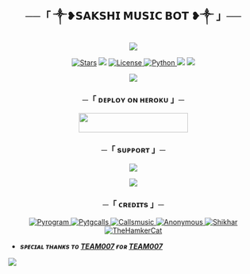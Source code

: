 <h2 align="center">
    ──「 ༒︎❥︎𝗦𝗔𝗞𝗦𝗛𝗜 𝗠𝗨𝗦𝗜𝗖 𝗕𝗢𝗧 ❥︎༒︎ 」──
</h2>

<p align="center">
  <img src="https://telegra.ph/file/bafe41175936b5ff85c40.jpg">
</p>

<p align="center">
<a href="https://github.com/iloveyoupagal/SAKSHIMUSICBOT/stargazers"><img src="https://img.shields.io/github/stars/iloveyoupagal/SAKSHIMUSICBOT?color=black&logo=github&logoColor=black&style=for-the-badge" alt="Stars" /></a>
<a href="https://github.com/iloveyoupagal/SAKSHIMUSICBOT/network/members"> <img src="https://img.shields.io/github/forks/iloveyoupagal/SAKSHIMUSICBOT?color=black&logo=github&logoColor=black&style=for-the-badge" /></a>
<a href="https://github.com/iloveyoupagal/SAKSHIMUSICBOT/blob/master/LICENSE"> <img src="https://img.shields.io/badge/License-MIT-blueviolet?style=for-the-badge" alt="License" /> </a>
<a href="https://www.python.org/"> <img src="https://img.shields.io/badge/Written%20in-Python-orange?style=for-the-badge&logo=python" alt="Python" /> </a>
<a href="https://pypi.org/project/Pyrogram/"> <img src="https://img.shields.io/pypi/v/pyrogram?color=yellow&label=pyrogram&logo=python&logoColor=green&style=for-the-badge" /></a>
<a href="https://github.com/iloveyoupagal/SAKSHIMUSICBOT/commits/AnonymousR1025"> <img src="https://img.shields.io/github/last-commit/iloveyoupagal/SAKSHIMUSICBOT?color=blue&logo=github&logoColor=green&style=for-the-badge" /></a>
</p>

<p align="center">
  <img src="https://graph.org/file/699993dd541e3b2e2672b.jpg">
</p>

<h3 align="center">
    ─「 ᴅᴇᴩʟᴏʏ ᴏɴ ʜᴇʀᴏᴋᴜ 」─
</h3>

<p align="center"><a href="https://dashboard.heroku.com/new?template=https://github.com/iloveyoupagal/SAKSHIMUSICBOT"> <img src="https://img.shields.io/badge/Deploy%20On%20Heroku-black?style=for-the-badge&logo=heroku" width="220" height="38.45"/></a></p>

<h3 align="center">
    ─「 sᴜᴩᴩᴏʀᴛ 」─
</h3>

<p align="center">
<a href="https://telegram.me/WordChattingGroupWCG"><img src="https://img.shields.io/badge/-Support%20Group-blue.svg?style=for-the-badge&logo=Telegram"></a>
</p>

<p align="center">
<a href="https://telegram.me/WorldchattingGroup_x"><img src="https://img.shields.io/badge/-Support%20Channel-blue.svg?style=for-the-badge&logo=Telegram"></a>
</p>

<h3 align="center">
    ─「 ᴄʀᴇᴅɪᴛs 」─
</h3>

<p align="center">
<a href="https://github.com/pyrogram/pyrogram"> <img src="https://img.shields.io/badge/Pyrogram-black?style=for-the-badge&logo=github" alt="Pyrogram" /> </a>
<a href="https://github.com/pytgcalls/pytgcalls"> <img src="https://img.shields.io/badge/PyTgCalls-black?style=for-the-badge&logo=github" alt="Pytgcalls" /> </a>
<a href="https://github.com/Callsmusic"> <img src="https://img.shields.io/badge/CallsMusic-black?style=for-the-badge&logo=github" alt="Callsmusic" /> </a>
<a href="https://github.com/AnonymousR1025"> <img src="https://img.shields.io/badge/Anonymous-black?style=for-the-badge&logo=github" alt="Anonymous" /> </a>
<a href="https://github.com/NotReallyShikhar"> <img src="https://img.shields.io/badge/Shikhar-black?style=for-the-badge&logo=github" alt="Shikhar" /> </a>
<a href="https://github.com/TheHamkerCat"> <img src="https://img.shields.io/badge/TheHamkerCat-black?style=for-the-badge&logo=github" alt="TheHamkerCat" /> </a>
</p>

- <b> _sᴩᴇᴄɪᴀʟ ᴛʜᴀɴᴋs ᴛᴏ [TEAM007](https://github.com/iloveyoupagal) ғᴏʀ [TEAM007](https://github.com/iloveyoupagal/SAKSHIMUSICBOT)_ </b>

<a href="https://t.me/King_8W"><img src="https://img.shields.io/badge/-Support%20OWNER-blue.svg?style=for-the-badge&logo=Telegram"></a>
</p>

